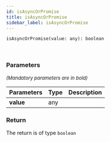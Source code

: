 ```yaml
---
id: isAsyncOrPromise
title: isAsyncOrPromise
sidebar_label: isAsyncOrPromise
---
```


```tsx
isAsyncOrPromise(value: any): boolean
```
<br/>



### Parameters

<font size="2"><i>(Mandatory parameters are in bold)</i></font>

| Parameters | Type | Description |
| --------- | ---- | ----------- |
| **value** | any |  |


### Return



The return is of type <code>boolean</code>